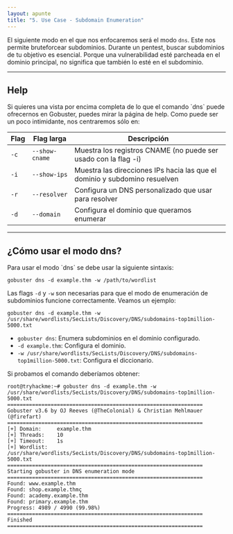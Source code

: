 ```yaml
---
layout: apunte
title: "5. Use Case - Subdomain Enumeration"
---
```


El siguiente modo en el que nos enfocaremos será el modo `dns`. Este nos permite bruteforcear subdominios. Durante un pentest, buscar subdominios de tu objetivo es esencial. Porque una vulnerabilidad esté parcheada en el dominio principal, no significa que también lo esté en el subdominio.

----------------------
<h2>Help</h2>
Si quieres una vista por encima completa de lo que el comando `dns` puede ofrecernos en Gobuster, puedes mirar la página de help. Como puede ser un poco intimidante, nos centraremos sólo en:

| Flag | Flag larga     | Descripción                                                                |
| ---- | -------------- | -------------------------------------------------------------------------- |
| `-c` | `--show-cname` | Muestra los registros CNAME (no puede ser usado con la flag -i)            |
| `-i` | `--show-ips`   | Muestra las direcciones IPs hacia las que el dominio y subdomino resuelven |
| `-r` | `--resolver`   | Configura un DNS personalizado que usar para resolver                      |
| `-d` | `--domain`     | Configura el dominio que queramos enumerar                                 |

----------------------------
<h2>¿Cómo usar el modo dns?</h2>
Para usar el modo `dns` se debe usar la siguiente sintaxis:

`gobuster dns -d example.thm -w /path/to/wordlist`

Las flags `-d` y `-w` son necesarias para que el modo de enumeración de subdominios funcione correctamente. Veamos un ejemplo:

`gobuster dns -d example.thm -w /usr/share/wordlists/SecLists/Discovery/DNS/subdomains-top1million-5000.txt`

- `gobuster dns`: Enumera subdominios en el dominio configurado.
- `-d example.thm`: Configura el dominio.
- `-w /usr/share/wordlists/SecLists/Discovery/DNS/subdomains-top1million-5000.txt`: Configura el diccionario.

Si probamos el comando deberíamos obtener:

```shell
root@tryhackme:~# gobuster dns -d example.thm -w /usr/share/wordlists/SecLists/Discovery/DNS/subdomains-top1million-5000.txt
=============================================================== 
Gobuster v3.6 by OJ Reeves (@TheColonial) & Christian Mehlmauer (@firefart) 
=============================================================== 
[+] Domain:     example.thm 
[+] Threads:    10 
[+] Timeout:    1s 
[+] Wordlist:   /usr/share/wordlists/SecLists/Discovery/DNS/subdomains-top1million-5000.txt 
=============================================================== 
Starting gobuster in DNS enumeration mode 
=============================================================== 
Found: www.example.thm
Found: shop.example.thmç
Found: academy.example.thm
Found: primary.example.thm                                                                                                                                        Progress: 4989 / 4990 (99.98%) 
=============================================================== 
Finished 
===============================================================
```

